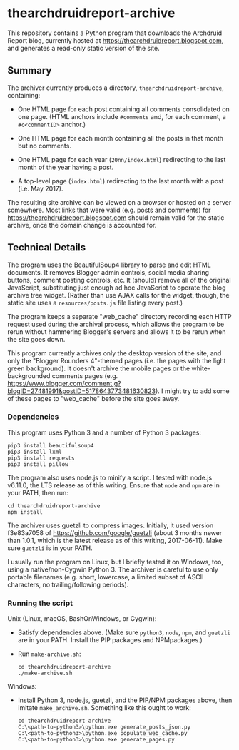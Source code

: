 # thearchdruidreport-archive

This repository contains a Python program that downloads the Archdruid Report
blog, currently hosted at https://thearchdruidreport.blogspot.com, and
generates a read-only static version of the site.

## Summary

The archiver currently produces a directory, `thearchdruidreport-archive`,
containing:

 - One HTML page for each post containing all comments consolidated on
   one page.  (HTML anchors include `#comments` and, for each comment, a
   `#c<commentID>` anchor.)

 - One HTML page for each month containing all the posts in that month but
   no comments.

 - One HTML page for each year (`20nn/index.html`) redirecting to the last
   month of the year having a post.

 - A top-level page (`index.html`) redirecting to the last month with a post
   (i.e. May 2017).

The resulting site archive can be viewed on a browser or hosted on a server
somewhere.  Most links that were valid (e.g. posts and comments) for
https://thearchdruidreport.blogspot.com should remain valid for the static
archive, once the domain change is accounted for.

## Technical Details

The program uses the BeautifulSoup4 library to parse and edit HTML documents.
It removes Blogger admin controls, social media sharing buttons, comment
posting controls, etc.  It (should) remove all of the original JavaScript,
substituting just enough ad hoc JavaScript to operate the blog archive tree
widget.  (Rather than use AJAX calls for the widget, though, the static site
uses a `resources/posts.js` file listing every post.)

The program keeps a separate "web_cache" directory recording each HTTP
request used during the archival process, which allows the program to be rerun
without hammering Blogger's servers and allows it to be rerun when the site
goes down.

This program currently archives only the desktop version of the site, and only
the "Blogger Rounders 4"-themed pages (i.e. the pages with the light green
background).  It doesn't archive the mobile pages or the white-backgrounded
comments pages (e.g. https://www.blogger.com/comment.g?blogID=27481991&postID=5178643773481630823).
I might try to add some of these pages to "web_cache" before the site goes
away.

### Dependencies

This program uses Python 3 and a number of Python 3 packages:
```
pip3 install beautifulsoup4
pip3 install lxml
pip3 install requests
pip3 install pillow
```

The program also uses node.js to minify a script.  I tested with
node.js v6.11.0, the LTS release as of this writing.  Ensure that `node` and
`npm` are in your PATH, then run:

```
cd thearchdruidreport-archive
npm install
```

The archiver uses guetzli to compress images.  Initially, it used
version f3e83a7058 of https://github.com/google/guetzli (about 3 months newer
than 1.0.1, which is the latest release as of this writing, 2017-06-11).  Make
sure `guetzli` is in your PATH.

I usually run the program on Linux, but I briefly tested it on Windows, too,
using a native/non-Cygwin Python 3.  The archiver is careful to use only
portable filenames (e.g. short, lowercase, a limited subset of ASCII
characters, no trailing/following periods).

### Running the script

Unix (Linux, macOS, BashOnWindows, or Cygwin):

 * Satisfy dependencies above.  (Make sure `python3`, `node`, `npm`, and
   `guetzli` are in your PATH.  Install the PIP packages and NPMpackages.)

 * Run `make-archive.sh`:

   ```
   cd thearchdruidreport-archive
   ./make-archive.sh
   ```

Windows:

 * Install Python 3, node.js, guetzli, and the PIP/NPM packages above, then
   imitate `make_archive.sh`.  Something like this ought to work:

   ```
   cd thearchdruidreport-archive
   C:\<path-to-python3>\python.exe generate_posts_json.py
   C:\<path-to-python3>\python.exe populate_web_cache.py
   C:\<path-to-python3>\python.exe generate_pages.py
   ```
